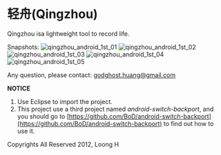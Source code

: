轻舟(Qingzhou)
========

Qingzhou isa lightweight tool to record life.

Snapshots:
![qingzhou_android_1st_01](http://loong4life.com/images/qingzhou_android_1st_01.png)
![qingzhou_android_1st_02](http://loong4life.com/images/qingzhou_android_1st_02.png)
![qingzhou_android_1st_03](http://loong4life.com/images/qingzhou_android_1st_03.png)
![qingzhou_android_1st_04](http://loong4life.com/images/qingzhou_android_1st_04.png)
![qingzhou_android_1st_05](http://loong4life.com/images/qingzhou_android_1st_05.png)

Any question, please contact: [godghost.huang@gmail.com](mailto://godghost.huang@gmail.com)

**NOTICE**
1. Use Eclipse to import the project.
2. This project use a third project named *android-switch-backport*, and you should go to [https://github.com/BoD/android-switch-backport](https://github.com/BoD/android-switch-backport) to find out how to use it.

Copyrights All Reserved 2012, Loong H
